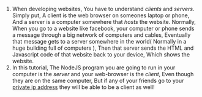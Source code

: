 1. When developing websites, You have to understand _clients_ and _servers_. Simply put, A client is the web browser on someones laptop or phone, And a server is a computer somewhere that _hosts_ the website. Normally, When you go to a website like facebook, your computer or phone sends a message through a big network of computers and cables, Eventually that message gets to a server somewhere in the world\( Normally in a huge building full of computers \), Then that server sends the HTML and Javascript code of that website back to your device, Which shows the website.
2. In this tutorial, The NodeJS program you are going to run in your computer is the _server_ and your web-browser is the _client_, Even though they are on the same computer, But if any of your friends go to your [private ip address](https://www.howtogeek.com/236838/how-to-find-any-devices-ip-address-mac-address-and-other-network-connection-details/) they will be able to be a client as well!



